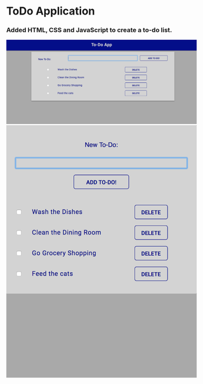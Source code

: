 # ToDo Application

### Added HTML, CSS and JavaScript to create a to-do list.

![To-Do App Desktop Screenshot](images/todo_desktop.png) ![To-Do App Mobile Screenshot](images/todo_mobile.png)

